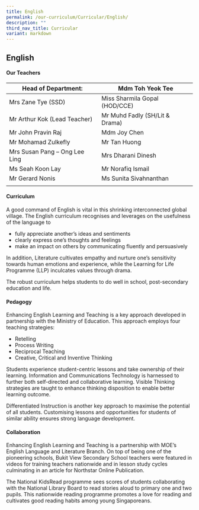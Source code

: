 ```yaml
---
title: English
permalink: /our-curriculum/Curricular/English/
description: ""
third_nav_title: Curricular
variant: markdown
---
```

## English


#### Our Teachers

|  Head of Department: | Mdm Toh Yeok Tee  |
|---|---|
| Mrs Zane Tye (SSD)  | Miss Sharmila Gopal (HOD/CCE)  |
| Mr Arthur Kok (Lead Teacher) | Mr Muhd Fadly (SH/Lit &amp; Drama)  |
| Mr John Pravin Raj  | Mdm Joy Chen |
| Mr Mohamad Zulkefly  | Mr Tan Huong  |
| Mrs Susan Pang – Ong Lee Ling  | Mrs Dharani Dinesh   |
| Ms Seah Koon Lay  | Mr Norafiq Ismail
| Mr Gerard Nonis  |Ms Sunita Sivahnanthan |
|  | 


#### Curriculum

A good command of English is vital in this shrinking interconnected global village. The English curriculum recognises and leverages on the usefulness of the language to

*   fully appreciate another’s ideas and sentiments
*   clearly express one’s thoughts and feelings
*   make an impact on others by communicating fluently and persuasively

In addition, Literature cultivates empathy and nurture one’s sensitivity towards human emotions and experience, while the Learning for Life Programme (LLP) inculcates values through drama.  
  
The robust curriculum helps students to do well in school, post-secondary education and life.

#### Pedagogy

Enhancing English Learning and Teaching is a key approach developed in partnership with the Ministry of Education. This approach employs four teaching strategies:

*   Retelling
*   Process Writing
*   Reciprocal Teaching
*   Creative, Critical and Inventive Thinking

Students experience student-centric lessons and take ownership of their learning. Information and Communications Technology is harnessed to further both self-directed and collaborative learning. Visible Thinking strategies are taught to enhance thinking disposition to enable better learning outcome.  
  
Differentiated Instruction is another key approach to maximise the potential of all students. Customising lessons and opportunities for students of similar ability ensures strong language development.

#### Collaboration

Enhancing English Learning and Teaching is a partnership with MOE’s English Language and Literature Branch. On top of being one of the pioneering schools, Bukit View Secondary School teachers were featured in videos for training teachers nationwide and in lesson study cycles culminating in an article for Northstar Online Publication.  
  
The National KidsRead programme sees scores of students collaborating with the National Library Board to read stories aloud to primary one and two pupils. This nationwide reading programme promotes a love for reading and cultivates good reading habits among young Singaporeans.